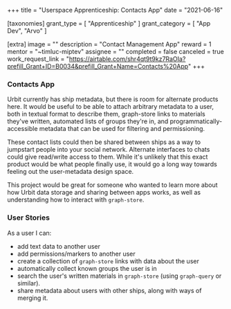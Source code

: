 +++
title = "Userspace Apprenticeship: Contacts App"
date = "2021-06-16"

[taxonomies]
grant_type = [ "Apprenticeship" ]
grant_category = [ "App Dev", "Arvo" ]

[extra]
image = ""
description = "Contact Management App"
reward = 1
mentor = "~timluc-miptev"
assignee = ""
completed = false
canceled = true
work_request_link = "https://airtable.com/shr4qt9t9kz7RaOIa?prefill_Grant+ID=B0034&prefill_Grant+Name=Contacts%20App"
+++

### Contacts App

Urbit currently has ship metadata, but there is room for alternate products here. It would be useful to be able to attach arbitrary metadata to a user, both in textual format to describe them, graph-store links to materials they've written, automated lists of groups they're in, and programmatically-accessible metadata that can be used for filtering and permissioning.

These contact lists could then be shared between ships as a way to jumpstart people into your social network. Alternate interfaces to chats could give read/write access to them. While it's unlikely that this exact product would be what people finally use, it would go a long way towards feeling out the user-metadata design space.

This project would be great for someone who wanted to learn more about how Urbit data storage and sharing between apps works, as well as understanding how to interact with `graph-store`.

### User Stories

As a user I can:

- add text data to another user
- add permissions/markers to another user
- create a collection of `graph-store` links with data about the user
- automatically collect known groups the user is in
- search the user's written materials in `graph-store` (using `graph-query` or similar).
- share metadata about users with other ships, along with ways of merging it.
